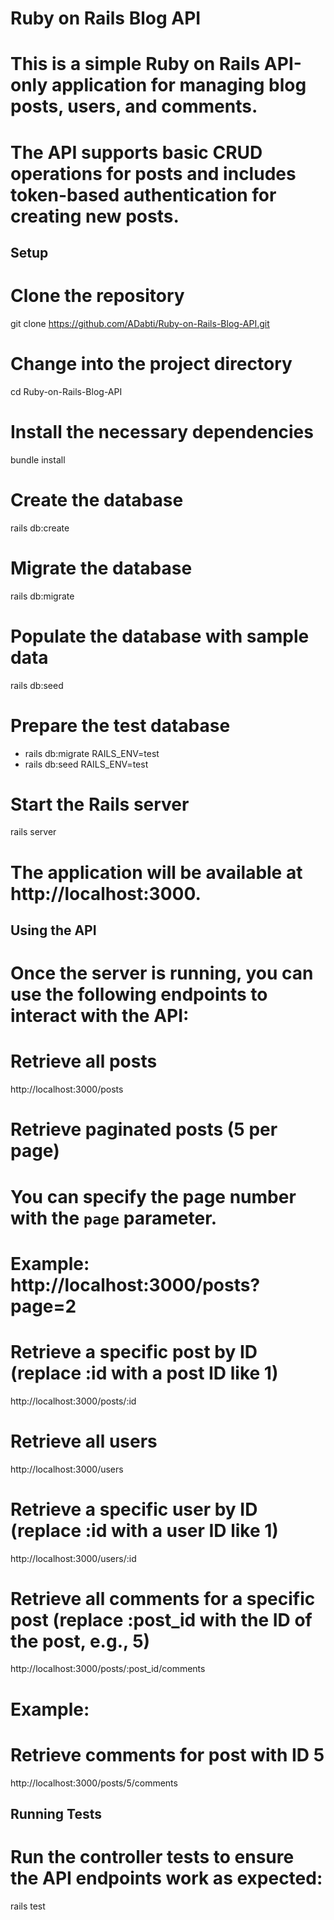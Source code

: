 # Ruby on Rails Blog API

# This is a simple Ruby on Rails API-only application for managing blog posts, users, and comments.
# The API supports basic CRUD operations for posts and includes token-based authentication for creating new posts.

## Setup

# Clone the repository
git clone https://github.com/ADabti/Ruby-on-Rails-Blog-API.git

# Change into the project directory
cd Ruby-on-Rails-Blog-API

# Install the necessary dependencies
bundle install

# Create the database
rails db:create

# Migrate the database
rails db:migrate

# Populate the database with sample data
rails db:seed

# Prepare the test database
- rails db:migrate RAILS_ENV=test
- rails db:seed RAILS_ENV=test

# Start the Rails server
rails server

# The application will be available at http://localhost:3000.

## Using the API

# Once the server is running, you can use the following endpoints to interact with the API:

# Retrieve all posts
http://localhost:3000/posts

# Retrieve paginated posts (5 per page)
# You can specify the page number with the `page` parameter.
# Example: http://localhost:3000/posts?page=2

# Retrieve a specific post by ID (replace :id with a post ID like 1)
http://localhost:3000/posts/:id

# Retrieve all users
http://localhost:3000/users

# Retrieve a specific user by ID (replace :id with a user ID like 1)
http://localhost:3000/users/:id

# Retrieve all comments for a specific post (replace :post_id with the ID of the post, e.g., 5)
http://localhost:3000/posts/:post_id/comments

# Example:
# Retrieve comments for post with ID 5
http://localhost:3000/posts/5/comments

## Running Tests

# Run the controller tests to ensure the API endpoints work as expected:
rails test
